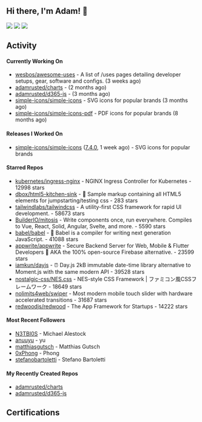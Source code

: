 ## Hi there, I'm Adam! 👋

[![](https://img.shields.io/badge/-@adamrusted-%231DA1F2?style=for-the-badge&logo=twitter&logoColor=ffffff)](https://twitter.com/adamrusted)
[![](https://img.shields.io/badge/-@adamrusted-%23E1306C?style=for-the-badge&logo=instagram&logoColor=ffffff)](https://www.instagram.com/adamrusted/)
[![](https://img.shields.io/badge/-@adamrusted-%230A66C2?style=for-the-badge&logo=linkedin&logoColor=ffffff)](https://www.linkedin.com/in/adamrusted/)

## Activity

#### Currently Working On

- [wesbos/awesome-uses](https://github.com/wesbos/awesome-uses) - A list of /uses pages detailing developer setups, gear, software and configs. (3 weeks ago)
- [adamrusted/charts](https://github.com/adamrusted/charts) -  (2 months ago)
- [adamrusted/d365-js](https://github.com/adamrusted/d365-js) -  (3 months ago)
- [simple-icons/simple-icons](https://github.com/simple-icons/simple-icons) - SVG icons for popular brands (3 months ago)
- [simple-icons/simple-icons-pdf](https://github.com/simple-icons/simple-icons-pdf) - PDF icons for popular brands (8 months ago)

#### Releases I Worked On

- [simple-icons/simple-icons](https://github.com/simple-icons/simple-icons) ([7.4.0](https://github.com/simple-icons/simple-icons/releases/tag/7.4.0), 1 week ago) - SVG icons for popular brands

#### Starred Repos

- [kubernetes/ingress-nginx](https://github.com/kubernetes/ingress-nginx) - NGINX Ingress Controller for Kubernetes - 12998 stars
- [dbox/html5-kitchen-sink](https://github.com/dbox/html5-kitchen-sink) - :potable_water: Sample markup containing all HTML5 elements for jumpstarting/testing css - 283 stars
- [tailwindlabs/tailwindcss](https://github.com/tailwindlabs/tailwindcss) - A utility-first CSS framework for rapid UI development. - 58673 stars
- [BuilderIO/mitosis](https://github.com/BuilderIO/mitosis) - Write components once, run everywhere. Compiles to Vue, React, Solid, Angular, Svelte, and more.  - 5590 stars
- [babel/babel](https://github.com/babel/babel) - 🐠 Babel is a compiler for writing next generation JavaScript. - 41088 stars
- [appwrite/appwrite](https://github.com/appwrite/appwrite) - Secure Backend Server for Web, Mobile &amp; Flutter Developers 🚀 AKA the 100% open-source Firebase alternative. - 23599 stars
- [iamkun/dayjs](https://github.com/iamkun/dayjs) - ⏰ Day.js 2kB immutable date-time library alternative to Moment.js with the same modern API - 39528 stars
- [nostalgic-css/NES.css](https://github.com/nostalgic-css/NES.css) - NES-style CSS Framework | ファミコン風CSSフレームワーク - 18649 stars
- [nolimits4web/swiper](https://github.com/nolimits4web/swiper) - Most modern mobile touch slider with hardware accelerated transitions - 31687 stars
- [redwoodjs/redwood](https://github.com/redwoodjs/redwood) - The App Framework for Startups - 14222 stars

#### Most Recent Followers

- [N3TBI0S](https://github.com/N3TBI0S) - Michael Alestock
- [anuuyu](https://github.com/anuuyu) - yu
- [matthiasgutsch](https://github.com/matthiasgutsch) - Matthias Gutsch
- [0xPhong](https://github.com/0xPhong) - Phong
- [stefanobartoletti](https://github.com/stefanobartoletti) - Stefano Bartoletti

#### My Recently Created Repos

- [adamrusted/charts](https://github.com/adamrusted/charts)
- [adamrusted/d365-js](https://github.com/adamrusted/d365-js)

## Certifications

<!--START_SECTION:badges-->
<!--END_SECTION:badges-->

